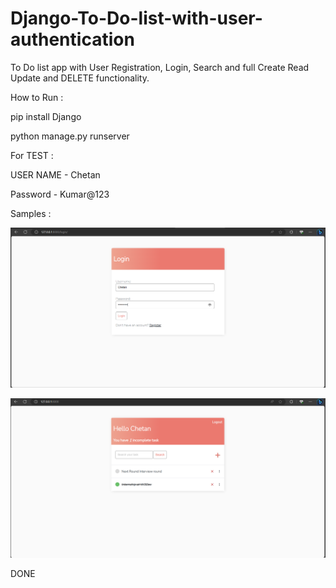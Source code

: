 # Django-To-Do-list-with-user-authentication
To Do list app with User Registration, Login, Search and full Create Read Update and DELETE functionality.

How to Run :

pip install Django 

python manage.py runserver 



For TEST :

USER NAME - Chetan 

Password - Kumar@123

Samples :

![Alt text](image.png)

![Alt text](image-1.png)

DONE 
